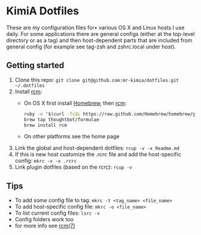 # KimiA Dotfiles #

These are my configuration files for• various OS X and Linux hosts I use daily. For some applications there are general configs (either at the top-level directory or as a tag) and then host-dependent parts that are included from general config (for example see tag-zsh and zshrc.local under host).

## Getting started ##

1. Clone this repo: `git clone git@github.com:mr-kimia/dotfiles.git ~/.dotfiles`
2. Install [rcm][rcm]:
    * On OS X first install [Homebrew][homebrew], then [rcm][rcm]:

        ```bash
        ruby -e "$(curl -fsSL https://raw.github.com/Homebrew/homebrew/go/install)"
        brew tap thoughtbot/formulae
        brew install rcm
        ```
    * On other platforms see the home page
3. Link the global and host-dependent dotfiles: `rcup -v -x Readme.md`
4. If this is new host customize the .rcrc file and add the host-specific config: `mkrc -v -o .rcrc`
5. Link plugin dotfiles (based on the rcrc): `rcup -v`

## Tips ##

* To add some config file to tag: `mkrc -t <tag_name> <file_name>`
* To add host-specific config file: `mkrc -o <file_name>`
* To list current config files: `lsrc -v`
* Config folders work too
* for more info see [rcm(7)][rcm-man]

[homebrew]: http://brew.sh/ "Homebrew"
[rcm]: http://robots.thoughtbot.com/rcm-for-rc-files-in-dotfiles-repos "rcm"
[rcm-man]: http://thoughtbot.github.io/rcm/rcm.7.html "rcm man page"

